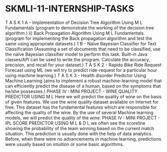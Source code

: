 # SKMLI-11-INTERNSHIP-TASKS
T A S K 1 A - Implementation of Decision Tree Algorithm Using M L Fundamentals
(program to demonstrate the working of the decision tree algorithm.)
ii) Back Propagation Algorithm Using M L Fundamentals.
(program for implementing the Back propagation algorithm and test the
same using appropriate datasets.)
1 B - Naïve Bayesian Classifier for Text Classification
(Assuming a set of documents that need to be classified, use the
naïve Bayesian classifier model to perform this task. Built-in Java classes/API
can be used to write the program. Calculate the accuracy, precision, and recall
for your dataset.)
T A S K 2 - Rapido Bike Ride Request Forecast using ML
(we will try to predict ride-request for a particular hour using machine
learning.)
T A S K 3 - Health disorder Predictor Using Machine Learning
(aims to implement a robust machine-learning model that can efficiently
predict the disease of a human, based on the symptoms that he/she possesses.)
PHASE IV : MINI PROJECT - WINE QUALITY PREDICTOR USING M L
Here we will predict the quality of wine on the basis of given features. We use the wine
quality dataset available on Internet for free. This dataset has the fundamental features
which are responsible for affecting the quality of the wine. By the use of several Machine
learning models, we will predict the quality of the wine.
PHASE IV : MINI PROJECT - IPL SCORE PREDICTOR USING M L & D L
we often see the scoreline showing the probability of the team winning based on the current
match situation. This prediction is usually done with the help of data analytics. Before, when
there were no advancements in machine learning, predictions were usually based on
intuition or some basic algorithms.
